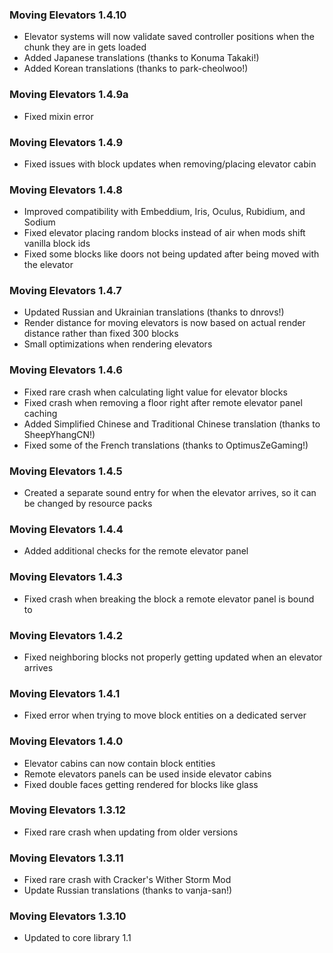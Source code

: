 ### Moving Elevators 1.4.10
- Elevator systems will now validate saved controller positions when the chunk they are in gets loaded
- Added Japanese translations (thanks to Konuma Takaki!)
- Added Korean translations (thanks to park-cheolwoo!)

### Moving Elevators 1.4.9a
- Fixed mixin error

### Moving Elevators 1.4.9
- Fixed issues with block updates when removing/placing elevator cabin

### Moving Elevators 1.4.8
- Improved compatibility with Embeddium, Iris, Oculus, Rubidium, and Sodium
- Fixed elevator placing random blocks instead of air when mods shift vanilla block ids
- Fixed some blocks like doors not being updated after being moved with the elevator

### Moving Elevators 1.4.7
- Updated Russian and Ukrainian translations (thanks to dnrovs!)
- Render distance for moving elevators is now based on actual render distance rather than fixed 300 blocks
- Small optimizations when rendering elevators

### Moving Elevators 1.4.6
- Fixed rare crash when calculating light value for elevator blocks
- Fixed crash when removing a floor right after remote elevator panel caching
- Added Simplified Chinese and Traditional Chinese translation (thanks to SheepYhangCN!)
- Fixed some of the French translations (thanks to OptimusZeGaming!)

### Moving Elevators 1.4.5
- Created a separate sound entry for when the elevator arrives, so it can be changed by resource packs

### Moving Elevators 1.4.4
- Added additional checks for the remote elevator panel

### Moving Elevators 1.4.3
- Fixed crash when breaking the block a remote elevator panel is bound to

### Moving Elevators 1.4.2
- Fixed neighboring blocks not properly getting updated when an elevator arrives

### Moving Elevators 1.4.1
- Fixed error when trying to move block entities on a dedicated server

### Moving Elevators 1.4.0
- Elevator cabins can now contain block entities
- Remote elevators panels can be used inside elevator cabins
- Fixed double faces getting rendered for blocks like glass

### Moving Elevators 1.3.12
- Fixed rare crash when updating from older versions

### Moving Elevators 1.3.11
- Fixed rare crash with Cracker's Wither Storm Mod
- Update Russian translations (thanks to vanja-san!)

### Moving Elevators 1.3.10
- Updated to core library 1.1
